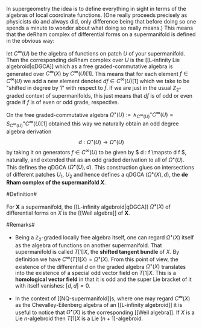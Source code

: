 In supergeometry the idea is to define everything in sight in terms of the algebras of local coordinate functions. (One really proceeds precisely as physicists do and always did, only difference being that before doing so one spends a minute to wonder about what doing so really means.) This means that the deRham complex of differential forms on a supermanifold is defined in the obvious way:

let $C^\infty(U)$ be the algebra of functions on patch $U$ of your supermanifold. Then the corresponding deRham complex over $U$ is the [[L-infinity Lie algebroid|qDGCA]] which as a free graded-commutative algebra is generated over $C^\infty(X)$ by $C^\infty(U)[1]$. This means that for each element $f \in C^\infty(U)$ we add a new element denoted $d f \in C^\infty(U)[1]$ which we take to be "shifted in degree by 1" with respect to $f$. If we are just in the usual $\mathbb{Z}_2$-graded context of supermanifolds, this just means that $d f$ is of odd or even grade if $f$ is of even or odd grade, respective.

On the free graded-commutative algebra $\Omega^\bullet(U) := \wedge^\bullet_{C^\infty(U)} C^\infty(U) = S^\bullet_{C^\infty(U)} C^\infty(U)[1]$ obtained this way we naturally obtain an odd degree algebra derivation 
$$
  d : \Omega^\bullet(U) \to \Omega^\bullet(U)
$$
by taking it on generators $f \in C^\infty(U)$ to be given by
$
  d : f \mapsto d f
$, 
naturally, and extended that as an odd graded derivation to all of $\Omega^\bullet(U)$. This defines the qDGCA $(\Omega^\bullet(U), d)$. This construction glues on intersections of different patches $U_1$, $U_2$ and hence defines a qDGCA $(\Omega^\bullet(X),d)$, the **de Rham complex of the supermanifold $X$**.

#Definition#

For $\mathbf{X}$ a supermanifold, the [[L-infinity algebroid|qDGCA]] $\Omega^\bullet(X)$ of differential forms on $X$ is the [[Weil algebra]] of $\mathbf{X}$.

#Remarks#

* Being a $\mathbb{Z}_2$-graded locally free algebra itself, one can regard $\Omega^\bullet(X)$ itself as the algebra of functions on another supermanifold. That supermanifold is called $T[1] X$, the **shifted tangent bundle** of $X$. By definition we have $C^\infty(T[1]X) = \Omega^\bullet(X)$. From this point of view, the existence of the differential $d$ on the graded algebra $\Omega^\bullet(X)$ translates into the existence of a special odd vector field on $T[1]X$. This is a **homological vector field** in that it is odd and the super Lie bracket of it with itself vanishes: $[d,d] = 0$.

* In the context of [[NQ-supermanifold]]s, where one may regard $C^\infty(X)$ as the Chevalley-Eilenberg algebra of an [[L-infinity algebroid]] it is useful to notice that $\Omega^\bullet(X)$ is the corresponding [[Weil algebra]]. If $X$ is a Lie $n$-algebroid then $T[1]X$ is a Lie $(n+1)$-algebroid.